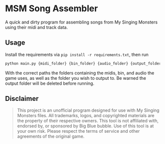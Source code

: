 # MSM Song Assembler
A quick and dirty program for assembling songs from My Singing Monsters using their midi and track data.
## Usage
Install the requirements via `pip install -r requirements.txt`, then run
```sh
python main.py {midi_folder} {bin_folder} {audio_folder} {output_folder}
```
With the correct paths the folders containing the midis, bin, and audio the game uses, as well as the folder you wish to output to. Be warned the output folder will be deleted before running.
## Disclaimer
>This project is an unofficial program designed for use with My Singing Monsters files.
>All trademarks, logos, and copyrighted materials are the property of their respective owners.
>This tool is not affiliated with, endorsed by, or sponsored by Big Blue bubble.
>Use of this tool is at your own risk. Please respect the terms of service and other agreements of the original game.

